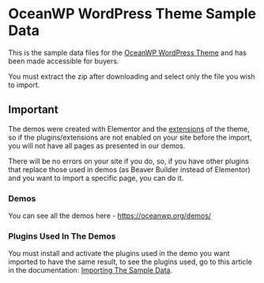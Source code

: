 # OceanWP WordPress Theme Sample Data
This is the sample data files for the <a href="https://oceanwp.org/" title="OceanWP WordPress Theme" target="_blank">OceanWP WordPress Theme</a> and has been made accessible for buyers.

You must extract the zip after downloading and select only the file you wish to import.

## Important
The demos were created with Elementor and the <a href="https://oceanwp.org/extensions/" title="OceanWP Extensions" target="_blank">extensions</a> of the theme, so if the plugins/extensions are not enabled on your site before the import, you will not have all pages as presented in our demos.

There will be no errors on your site if you do, so, if you have other plugins that replace those used in demos (as Beaver Builder instead of Elementor) and you want to import a specific page, you can do it.

### Demos
You can see all the demos here - https://oceanwp.org/demos/

### Plugins Used In The Demos
You must install and activate the plugins used in the demo you want imported to have the same result, to see the plugins used, go to this article in the documentation: <a href="http://docs.oceanwp.org/article/52-importing-the-sample-data" title="Importing The Sample Data" target="_blank">Importing The Sample Data</a>.